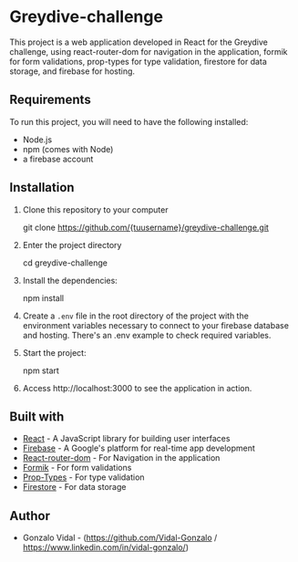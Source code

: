 # Greydive-challenge

This project is a web application developed in React for the Greydive challenge, using react-router-dom for navigation in the application, formik for form validations, prop-types for type validation, firestore for data storage, and firebase for hosting.

## Requirements

To run this project, you will need to have the following installed:

- Node.js
- npm (comes with Node)
- a firebase account

## Installation

1. Clone this repository to your computer

   git clone https://github.com/{tuusername}/greydive-challenge.git

2. Enter the project directory

   cd greydive-challenge

3. Install the dependencies:

   npm install

4. Create a `.env` file in the root directory of the project with the environment variables necessary to connect to your
   firebase database and hosting. There's an .env example to check required variables.

5. Start the project:

   npm start

6. Access http://localhost:3000 to see the application in action.

## Built with

- [React](https://reactjs.org/) - A JavaScript library for building user interfaces
- [Firebase](https://firebase.google.com/) - A Google's platform for real-time app development
- [React-router-dom](https://reacttraining.com/react-router/web/guides/quick-start) - For Navigation in the application
- [Formik](https://formik.org/) - For form validations
- [Prop-Types](https://www.npmjs.com/package/prop-types) - For type validation
- [Firestore](https://firebase.google.com/docs/firestore) - For data storage

## Author

- Gonzalo Vidal - (https://github.com/Vidal-Gonzalo / https://www.linkedin.com/in/vidal-gonzalo/)
